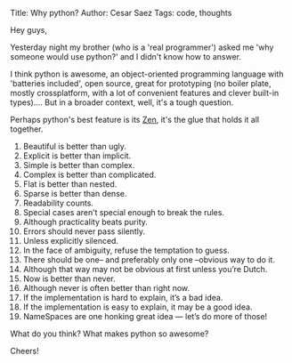 Title: Why python?
Author: Cesar Saez
Tags: code, thoughts

Hey guys,

Yesterday night my brother (who is a 'real programmer') asked me 'why
someone would use python?' and I didn't know how to answer.

I think python is awesome, an object-oriented programming language with
'batteries included', open source, great for prototyping (no boiler
plate, mostly crossplatform, with a lot of convenient features and
clever built-in types).... But in a broader context, well, it's a tough
question.

Perhaps python's best feature is its [Zen][1], it's the glue that holds
it all together.

1.  Beautiful is better than ugly.
2.  Explicit is better than implicit.
3.  Simple is better than complex.
4.  Complex is better than complicated.
5.  Flat is better than nested.
6.  Sparse is better than dense.
7.  Readability counts.
8.  Special cases aren’t special enough to break the rules.
9.  Although practicality beats purity.
10. Errors should never pass silently.
11. Unless explicitly silenced.
12. In the face of ambiguity, refuse the temptation to guess.
13. There should be one– and preferably only one –obvious way to do it.
14. Although that way may not be obvious at first unless you’re Dutch.
15. Now is better than never.
16. Although never is often better than right now.
17. If the implementation is hard to explain, it’s a bad idea.
18. If the implementation is easy to explain, it may be a good idea.
19. NameSpaces are one honking great idea — let’s do more of those!

What do you think? What makes python so awesome?

Cheers!

[1]: http://www.python.org/dev/peps/pep-0020/